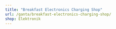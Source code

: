 ```yaml
---
title: "Breakfast Electronics Charging Shop"
url: /ganta/breakfast-electronics-charging-shop/
shop: Elektronik
---
```

